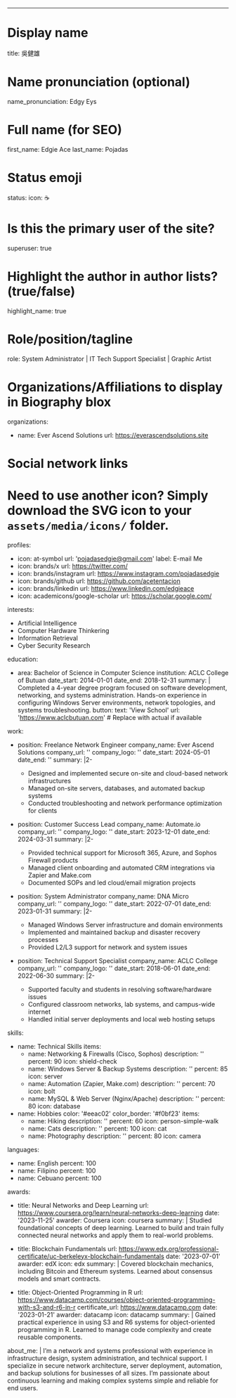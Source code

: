 ---
# Display name
title: 吳健雄

# Name pronunciation (optional)
name_pronunciation: Edgy Eys

# Full name (for SEO)
first_name: Edgie Ace
last_name: Pojadas

# Status emoji
status:
  icon: ☕️

# Is this the primary user of the site?
superuser: true

# Highlight the author in author lists? (true/false)
highlight_name: true

# Role/position/tagline
role: System Administrator | IT Tech Support Specialist | Graphic Artist 

# Organizations/Affiliations to display in Biography blox
organizations:
  - name: Ever Ascend Solutions
    url: https://everascendsolutions.site

# Social network links
# Need to use another icon? Simply download the SVG icon to your `assets/media/icons/` folder.
profiles:
  - icon: at-symbol
    url: 'pojadasedgie@gmail.com'
    label: E-mail Me
  - icon: brands/x
    url: https://twitter.com/
  - icon: brands/instagram
    url: https://www.instagram.com/pojadasedgie
  - icon: brands/github
    url: https://github.com/acetentacion
  - icon: brands/linkedin
    url: https://www.linkedin.com/edgieace
  - icon: academicons/google-scholar
    url: https://scholar.google.com/
  

interests:
  - Artificial Intelligence
  - Computer Hardware Thinkering
  - Information Retrieval
  - Cyber Security Research

education:
  - area: Bachelor of Science in Computer Science
    institution: ACLC College of Butuan
    date_start: 2014-01-01
    date_end: 2018-12-31
    summary: |
      Completed a 4-year degree program focused on software development, networking, and systems administration. Hands-on experience in configuring Windows Server environments, network topologies, and systems troubleshooting.
    button:
      text: 'View School'
      url: 'https://www.aclcbutuan.com'  # Replace with actual if available

work:
  - position: Freelance Network Engineer
    company_name: Ever Ascend Solutions
    company_url: ''
    company_logo: ''
    date_start: 2024-05-01
    date_end: ''
    summary: |2-
      - Designed and implemented secure on-site and cloud-based network infrastructures
      - Managed on-site servers, databases, and automated backup systems
      - Conducted troubleshooting and network performance optimization for clients
      
  - position: Customer Success Lead
    company_name: Automate.io
    company_url: ''
    company_logo: ''
    date_start: 2023-12-01
    date_end: 2024-03-31
    summary: |2-
      - Provided technical support for Microsoft 365, Azure, and Sophos Firewall products
      - Managed client onboarding and automated CRM integrations via Zapier and Make.com
      - Documented SOPs and led cloud/email migration projects

  - position: System Administrator
    company_name: DNA Micro
    company_url: ''
    company_logo: ''
    date_start: 2022-07-01
    date_end: 2023-01-31
    summary: |2-
      - Managed Windows Server infrastructure and domain environments
      - Implemented and maintained backup and disaster recovery processes
      - Provided L2/L3 support for network and system issues

  - position: Technical Support Specialist
    company_name: ACLC College
    company_url: ''
    company_logo: ''
    date_start: 2018-06-01
    date_end: 2022-06-30
    summary: |2-
      - Supported faculty and students in resolving software/hardware issues
      - Configured classroom networks, lab systems, and campus-wide internet
      - Handled initial server deployments and local web hosting setups

skills:
  - name: Technical Skills
    items:
      - name: Networking & Firewalls (Cisco, Sophos)
        description: ''
        percent: 90
        icon: shield-check
      - name: Windows Server & Backup Systems
        description: ''
        percent: 85
        icon: server
      - name: Automation (Zapier, Make.com)
        description: ''
        percent: 70
        icon: bolt
      - name: MySQL & Web Server (Nginx/Apache)
        description: ''
        percent: 80
        icon: database
  - name: Hobbies
    color: '#eeac02'
    color_border: '#f0bf23'
    items:
      - name: Hiking
        description: ''
        percent: 60
        icon: person-simple-walk
      - name: Cats
        description: ''
        percent: 100
        icon: cat
      - name: Photography
        description: ''
        percent: 80
        icon: camera

languages:
  - name: English
    percent: 100
  - name: Filipino
    percent: 100
  - name: Cebuano
    percent: 100

awards:
  - title: Neural Networks and Deep Learning
    url: https://www.coursera.org/learn/neural-networks-deep-learning
    date: '2023-11-25'
    awarder: Coursera
    icon: coursera
    summary: |
      Studied foundational concepts of deep learning. Learned to build and train fully connected neural networks and apply them to real-world problems.

  - title: Blockchain Fundamentals
    url: https://www.edx.org/professional-certificate/uc-berkeleyx-blockchain-fundamentals
    date: '2023-07-01'
    awarder: edX
    icon: edx
    summary: |
      Covered blockchain mechanics, including Bitcoin and Ethereum systems. Learned about consensus models and smart contracts.

  - title: Object-Oriented Programming in R
    url: https://www.datacamp.com/courses/object-oriented-programming-with-s3-and-r6-in-r
    certificate_url: https://www.datacamp.com
    date: '2023-01-21'
    awarder: datacamp
    icon: datacamp
    summary: |
      Gained practical experience in using S3 and R6 systems for object-oriented programming in R. Learned to manage code complexity and create reusable components.

about_me: |
  I’m a network and systems professional with experience in infrastructure design, system administration, and technical support. I specialize in secure network architecture, server deployment, automation, and backup solutions for businesses of all sizes. I’m passionate about continuous learning and making complex systems simple and reliable for end users.

